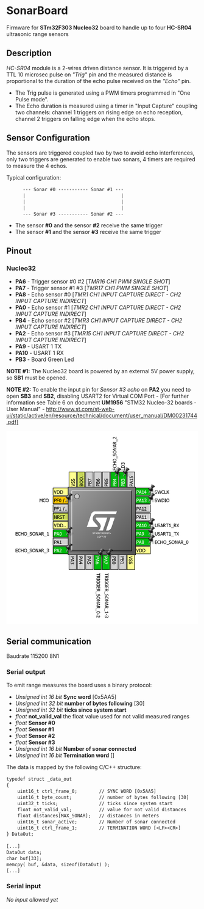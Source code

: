# SonarBoard
Firmware for **STm32F303 Nucleo32** board to handle up to four **HC-SR04** ultrasonic range sensors

## Description
*HC-SR04* module is a 2-wires driven distance sensor. It is triggered by a TTL 10 microsec pulse on *"Trig"* pin and the measured distance is proportional to the duration of the echo pulse received on the *"Echo"* pin.

* The Trig pulse is generated using a PWM timers programmed in "One Pulse mode".
* The Echo duration is measured using a timer in "Input Capture" coupling two channels: channel 1 triggers on rising edge on echo reception, channel 2 triggers on falling edge when the echo stops.

## Sensor Configuration
The sensors are triggered coupled two by two to avoid echo interferences, only two triggers are generated to enable two sonars, 4 timers are required to measure the 4 echos.

Typical configuration:

          --- Sonar #0 ----------- Sonar #1 ---
          |                                   |
          |                                   |
          |                                   |
          --- Sonar #3 ----------- Sonar #2 ---
          
  - The sensor **#0** and the sensor **#2** receive the same trigger
  - The sensor **#1** and the sensor **#3** receive the same trigger

## Pinout

### Nucleo32
* **PA6** - Trigger sensor #0 #2 [*TMR16 CH1 PWM SINGLE SHOT*] 
* **PA7** - Trigger sensor #1 #3 [*TMR17 CH1 PWM SINGLE SHOT*] 
* **PA8** - Echo sensor #0 [*TMR1 CH1 INPUT CAPTURE DIRECT - CH2 INPUT CAPTURE INDIRECT*]
* **PA0** - Echo sensor #1 [*TMR2 CH1 INPUT CAPTURE DIRECT - CH2 INPUT CAPTURE INDIRECT*]
* **PB4** - Echo sensor #2 [*TMR3 CH1 INPUT CAPTURE DIRECT - CH2 INPUT CAPTURE INDIRECT*]
* **PA2** - Echo sensor #3 [*TMR15 CH1 INPUT CAPTURE DIRECT - CH2 INPUT CAPTURE INDIRECT*]
* **PA9** - USART 1 TX
* **PA10** - USART 1 RX
* **PB3** - Board Green Led
 
**NOTE #1:** The Nucleo32 board is powered by an external 5V power supply, so **SB1** must be opened.

**NOTE #2:** To enable the input pin for *Sensor #3 echo* on **PA2** you need to open **SB3** and **SB2**, disabling USART2 for Virtual COM Port - [For further information see Table 6 on document **UM1956** "STM32 Nucleo-32 boards - User Manual" - http://www.st.com/st-web-ui/static/active/en/resource/technical/document/user_manual/DM00231744.pdf] 

![alt tag](https://github.com/Myzhar/SonarBoard/blob/develop/Images/STm32F303.PNG)

## Serial communication
Baudrate 115200 8N1
 
### Serial output
To emit range measures the board uses a binary protocol:
* *Unsigned int 16 bit* **Sync word** [0x5AA5]
* *Unsigned int 32 bit* **number of bytes following** [30]
* *Unsigned int 32 bit* **ticks since system start**
* *float* **not_valid_val** the float value used for not valid measured ranges
* *float* **Sensor #0**
* *float* **Sensor #1**
* *float* **Sensor #2**
* *float* **Sensor #3**
* *Unsigned int 16 bit* **Number of sonar connected** 
* *Unsigned int 16 bit* **Termination word** [<LF><CR>]

The data is mapped by the following C/C++ structure:  
```
typedef struct _data_out
{
    uint16_t ctrl_frame_0;        // SYNC WORD [0x5AA5]
    uint16_t byte_count;          // number of bytes following [30]
    uint32_t ticks;               // ticks since system start
    float not_valid_val;          // value for not valid distances
    float distances[MAX_SONAR];   // distances in meters
    uint16_t sonar_active;        // Number of sonar connected
    uint16_t ctrl_frame_1;        // TERMINATION WORD [<LF><CR>]
} DataOut;

[...]
DataOut data;
char buf[33];
memcpy( buf, &data, sizeof(DataOut) );
[...]
```

### Serial input
*No input allowed yet*
